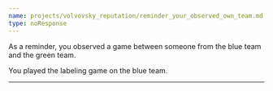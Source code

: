 ```yaml
---
name: projects/volvovsky_reputation/reminder_your_observed_own_team.md
type: noResponse
---
```


As a reminder, you observed a game between someone from the blue team and the green team.

You played the labeling game on the blue team.

---
